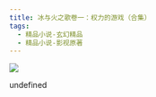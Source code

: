 ```yaml
---
title: 冰与火之歌卷一：权力的游戏（合集）
tags:
  - 精品小说-玄幻精品
  - 精品小说-影视原著
---
```


![](https://wfqqreader-1252317822.image.myqcloud.com/cover/861/849861/s_849861.jpg)

undefined